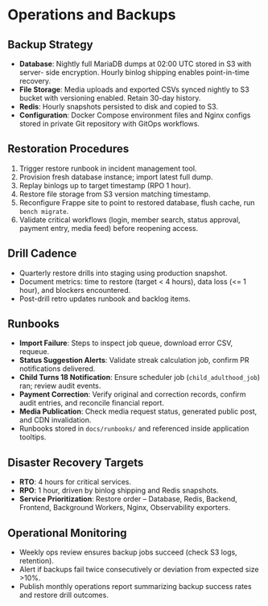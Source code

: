 # Operations and Backups

## Backup Strategy
- **Database**: Nightly full MariaDB dumps at 02:00 UTC stored in S3 with server-
  side encryption. Hourly binlog shipping enables point-in-time recovery.
- **File Storage**: Media uploads and exported CSVs synced nightly to S3 bucket
  with versioning enabled. Retain 30-day history.
- **Redis**: Hourly snapshots persisted to disk and copied to S3.
- **Configuration**: Docker Compose environment files and Nginx configs stored in
  private Git repository with GitOps workflows.

## Restoration Procedures
1. Trigger restore runbook in incident management tool.
2. Provision fresh database instance; import latest full dump.
3. Replay binlogs up to target timestamp (RPO 1 hour).
4. Restore file storage from S3 version matching timestamp.
5. Reconfigure Frappe site to point to restored database, flush cache, run `bench
   migrate`.
6. Validate critical workflows (login, member search, status approval, payment
   entry, media feed) before reopening access.

## Drill Cadence
- Quarterly restore drills into staging using production snapshot.
- Document metrics: time to restore (target < 4 hours), data loss (<= 1 hour),
  and blockers encountered.
- Post-drill retro updates runbook and backlog items.

## Runbooks
- **Import Failure**: Steps to inspect job queue, download error CSV, requeue.
- **Status Suggestion Alerts**: Validate streak calculation job, confirm PR
  notifications delivered.
- **Child Turns 18 Notification**: Ensure scheduler job (`child_adulthood_job`)
  ran; review audit events.
- **Payment Correction**: Verify original and correction records, confirm audit
  entries, and reconcile financial report.
- **Media Publication**: Check media request status, generated public post, and
  CDN invalidation.
- Runbooks stored in `docs/runbooks/` and referenced inside application tooltips.

## Disaster Recovery Targets
- **RTO**: 4 hours for critical services.
- **RPO**: 1 hour, driven by binlog shipping and Redis snapshots.
- **Service Prioritization**: Restore order – Database, Redis, Backend, Frontend,
  Background Workers, Nginx, Observability exporters.

## Operational Monitoring
- Weekly ops review ensures backup jobs succeed (check S3 logs, retention).
- Alert if backups fail twice consecutively or deviation from expected size >10%.
- Publish monthly operations report summarizing backup success rates and restore
  drill outcomes.
